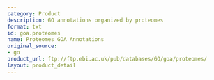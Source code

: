 ```yaml
---
category: Product
description: GO annotations organized by proteomes
format: txt
id: goa.proteomes
name: Proteomes GOA Annotations
original_source:
- go
product_url: ftp://ftp.ebi.ac.uk/pub/databases/GO/goa/proteomes/
layout: product_detail
---
```

